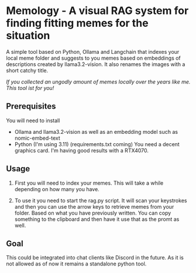 # Memology - A visual RAG system for finding fitting memes for the situation

A simple tool based on Python, Ollama and Langchain that indexes your local meme folder 
and suggests to you memes based on embeddings of descriptions created by llama3.2-vision.
It also renames the images with a short catchy title. 

*If you collected an ungodly amount of memes locally over the years like me. This tool ist for you!*

## Prerequisites
You will need to install 
  + Ollama and llama3.2-vision as well as an embedding model such as nomic-embed-text
  + Python (I'm using 3.11) (requirements.txt coming)
You need a decent graphics card. I'm having good results with a RTX4070.

## Usage
  1) First you will need to index your memes. This will take a while depending on how many you have.

  2) To use it you need to start the rag.py script. It will scan your keystrokes and then you can use the arrow keys to 
  retrieve memes from your folder. Based on what you have previously written.
  You can copy something to the clipboard and then have it use that as the promt as well.

## Goal

This could be integrated into chat clients like Discord in the future. 
As it is not allowed as of now it remains a standalone python tool.

